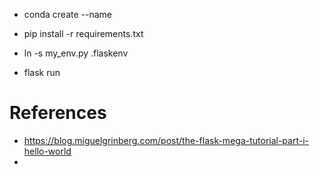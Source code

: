 
- conda create --name
- pip install -r requirements.txt

- ln -s my_env.py .flaskenv
- flask run

# References

- https://blog.miguelgrinberg.com/post/the-flask-mega-tutorial-part-i-hello-world
- 